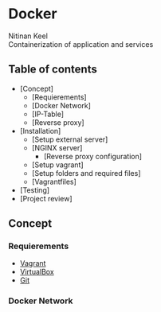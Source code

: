 # Docker
Nitinan Keel </br>
Containerization of application and services

## Table of contents
* [Concept]
  * [Requierements]
  * [Docker Network]
  * [IP-Table]
  * [Reverse proxy]
* [Installation]
  * [Setup external server]
  * [NGINX server]
    * [Reverse proxy configuration]
  * [Setup vagrant]
  * [Setup folders and required files]
  * [Vagrantfiles]
* [Testing]
* [Project review]

## Concept
### Requierements

* [Vagrant](https://www.vagrantup.com/downloads.html)
* [VirtualBox](https://www.virtualbox.org/wiki/Downloads)
* [Git](https://git-scm.com/download/win)

### Docker Network
